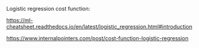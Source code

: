 Logistic regression cost function:

https://ml-cheatsheet.readthedocs.io/en/latest/logistic_regression.html#introduction

https://www.internalpointers.com/post/cost-function-logistic-regression
